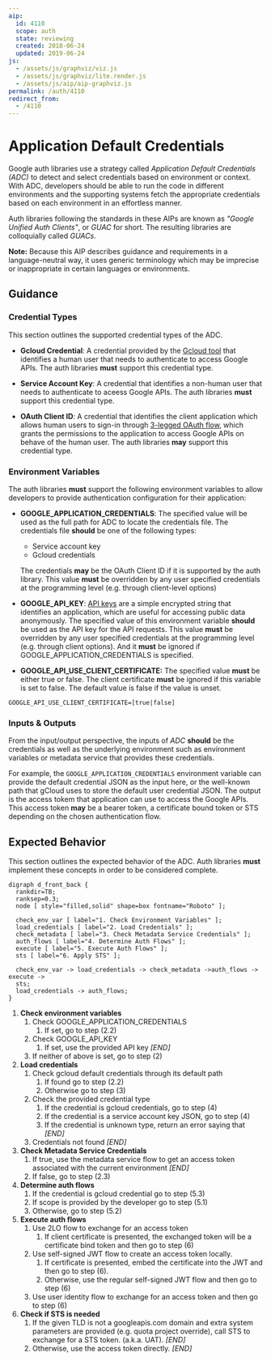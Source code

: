 ```yaml
---
aip:
  id: 4110
  scope: auth
  state: reviewing
  created: 2018-06-24
  updated: 2019-06-24
js:
  - /assets/js/graphviz/viz.js
  - /assets/js/graphviz/lite.render.js
  - /assets/js/aip/aip-graphviz.js
permalink: /auth/4110
redirect_from:
  - /4110
---
```


# Application Default Credentials

Google auth libraries use a strategy called _Application Default Credentials
(ADC)_ to detect and select credentials based on environment or context. With 
ADC, developers should be able to run the code in different environments and the
supporting systems fetch the appropriate credentials based on each environment
in an effortless manner.

Auth libraries following the standards in these AIPs are known as _"Google
Unified Auth Clients"_, or _GUAC_ for short. The resulting libraries are
colloquially called _GUACs_.

**Note:** Because this AIP describes guidance and requirements in a
language-neutral way, it uses generic terminology which may be imprecise or
inappropriate in certain languages or environments.

## Guidance

### Credential Types

This section outlines the supported credential types of the ADC.

- **Gcloud Credential**: A credential provided by the [Gcloud tool][0] that
identifies a human user that needs to authenticate to access Google APIs. The
auth libraries **must** support this credential type.

- **Service Account Key**: A credential that identifies a non-human user that
needs to authenticate to aceess Google APIs. The auth libraries **must** support
this credential type.

- **OAuth Client ID**: A credential that identifies the client application which
allows human users to sign-in through [3-legged OAuth flow][1], which grants the
permissions to the application to access Google APIs on behave of the human
user. The auth libraries **may** support this credential type.

### Environment Variables

The auth libraries **must** support the following environment variables to allow
developers to provide authentication configuration for their application:

- **GOOGLE_APPLICATION_CREDENTIALS**: The specified value will be used as the
full path for ADC to locate the credentials file. The credentials file
**should** be one of the following types:

    - Service account key
    - Gcloud credentials

    The credentials **may** be the OAuth Client ID if it is supported by the
    auth library. This value **must** be overridden by any user specified
    credentials at the programming level (e.g. through client-level options)

- **GOOGLE_API_KEY**: [API keys][2] are a simple encrypted string that
identifies an application, which are useful for accessing public data
anonymously. The specified value of this environment variable **should** be used
as the API key for the API requests. This value **must** be overridden by any
user specified credentials at the programming level (e.g. through client
options). And it **must** be ignored if GOOGLE_APPLICATION_CREDENTIALS is
specified.

- **GOOGLE_API_USE_CLIENT_CERTIFICATE:** The specified value **must** be
either true or false. The client certificate **must** be ignored if this
variable is set to false. The default value is false if the value is unset.

```
GOOGLE_API_USE_CLIENT_CERTIFICATE=[true|false]
```

### Inputs & Outputs

From the input/output perspective, the inputs of _ADC_ **should** be the
credentials as well as the underlying environment such as environment variables
or metadata service that provides these credentials. 

For example, the `GOOGLE_APPLICATION_CREDENTIALS` environment variable can provide
the default credential JSON as the input here, or the well-known path that
gCloud uses to store the default user credential JSON. The output is the access
tokem that application can use to access the Google APIs. This access token
__may__ be a bearer token, a certificate bound token or STS depending on the
chosen authentication flow.

## Expected Behavior

This section outlines the expected behavior of the ADC. Auth libraries **must**
implement these concepts in order to be considered complete.

```graphviz
digraph d_front_back {
  rankdir=TB;
  ranksep=0.3;
  node [ style="filled,solid" shape=box fontname="Roboto" ];

  check_env_var [ label="1. Check Environment Variables" ];
  load_credentials [ label="2. Load Credentials" ];
  check_metadata [ label="3. Check Metadata Service Credentials" ];
  auth_flows [ label="4. Determine Auth Flows" ];
  execute [ label="5. Execute Auth Flows" ];
  sts [ label="6. Apply STS" ];

  check_env_var -> load_credentials -> check_metadata ->auth_flows -> execute ->
  sts;
  load_credentials -> auth_flows;
}
```

1. **Check environment variables**
    1. Check GOOGLE_APPLICATION_CREDENTIALS
        1. If set, go to step (2.2)
    2. Check GOOGLE_API_KEY
        1. If set, use the provided API key _[END]_
    3. If neither of above is set, go to step (2)
2. **Load credentials**
    1. Check gcloud default credentials through its default path
        1. If found go to step (2.2)
        2. Otherwise go to step (3)
    2. Check the provided credential type
        1. If the credential is gcloud credentials, go to step (4)
        2. If the credential is a service account key JSON, go to step (4)
        3. If the credential is unknown type, return an error saying that _[END]_
    3. Credentials not found _[END]_
3. **Check Metadata Service Credentials**
    1. If true, use the metadata service flow to get an access token
    associated with the current environment _[END]_
    2. If false, go to step (2.3)
4. **Determine auth flows**
    1. If the credential is gcloud credential go to step (5.3)
    2. If scope is provided by the developer go to step (5.1)
    3. Otherwise, go to step (5.2)
5. **Execute auth flows**
    1. Use 2LO flow to exchange for an access token
        1. If client certificate is presented, the exchanged token will be a
        certificate bind token and then go to step (6)
    2. Use self-signed JWT flow to create an access token locally.
        1. If certificate is presented, embed the certificate into the JWT and
        then go to step (6). 
        2. Otherwise, use the regular self-signed JWT flow and then go to step
        (6)
    3. Use user identity flow to exchange for an access token and then go to
    step (6)
6. **Check if STS is needed**
    1. If the given TLD is not a googleapis.com domain and extra system
    parameters are provided (e.g. quota project override), call STS to exchange
    for a STS token. (a.k.a. UAT). _[END]_
    2. Otherwise, use the access token directly. _[END]_

<!-- prettier-ignore-start -->
[0]: https://cloud.google.com/sdk/gcloud/reference/auth/application-default/login
[1]: https://developers.google.com/identity/protocols/oauth2/native-app
[2]: https://cloud.google.com/docs/authentication/api-keys
<!-- prettier-ignore-end -->
